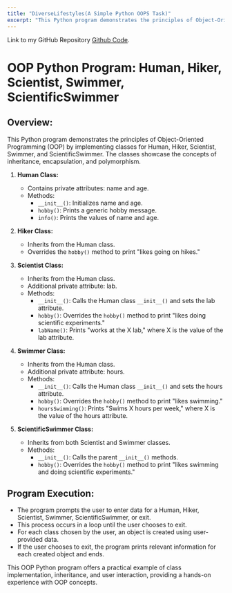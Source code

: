 ```yaml
---
title: "DiverseLifestyles(A Simple Python OOPS Task)"
excerpt: "This Python program demonstrates the principles of Object-Oriented Programming (OOP) by implementing classes for Human, Hiker, Scientist, Swimmer, and ScientificSwimmer. The classes showcase the concepts of inheritance, encapsulation, and polymorphism."
---
```


Link to my GitHub Repository [Github Code](https://github.com/Likhitha-Veganti/Python/tree/main/OOPS%20Task).

# OOP Python Program: Human, Hiker, Scientist, Swimmer, ScientificSwimmer

## Overview:
This Python program demonstrates the principles of Object-Oriented Programming (OOP) by implementing classes for Human, Hiker, Scientist, Swimmer, and ScientificSwimmer. The classes showcase the concepts of inheritance, encapsulation, and polymorphism.

1. **Human Class:**
   - Contains private attributes: name and age.
   - Methods:
     - `__init__()`: Initializes name and age.
     - `hobby()`: Prints a generic hobby message.
     - `info()`: Prints the values of name and age.

2. **Hiker Class:**
   - Inherits from the Human class.
   - Overrides the `hobby()` method to print "likes going on hikes."

3. **Scientist Class:**
   - Inherits from the Human class.
   - Additional private attribute: lab.
   - Methods:
     - `__init__()`: Calls the Human class `__init__()` and sets the lab attribute.
     - `hobby()`: Overrides the `hobby()` method to print "likes doing scientific experiments."
     - `labName()`: Prints "works at the X lab," where X is the value of the lab attribute.

4. **Swimmer Class:**
   - Inherits from the Human class.
   - Additional private attribute: hours.
   - Methods:
     - `__init__()`: Calls the Human class `__init__()` and sets the hours attribute.
     - `hobby()`: Overrides the `hobby()` method to print "likes swimming."
     - `hoursSwimming()`: Prints "Swims X hours per week," where X is the value of the hours attribute.

5. **ScientificSwimmer Class:**
   - Inherits from both Scientist and Swimmer classes.
   - Methods:
     - `__init__()`: Calls the parent `__init__()` methods.
     - `hobby()`: Overrides the `hobby()` method to print "likes swimming and doing scientific experiments."

## Program Execution:
- The program prompts the user to enter data for a Human, Hiker, Scientist, Swimmer, ScientificSwimmer, or exit.
- This process occurs in a loop until the user chooses to exit.
- For each class chosen by the user, an object is created using user-provided data.
- If the user chooses to exit, the program prints relevant information for each created object and ends.

This OOP Python program offers a practical example of class implementation, inheritance, and user interaction, providing a hands-on experience with OOP concepts.
